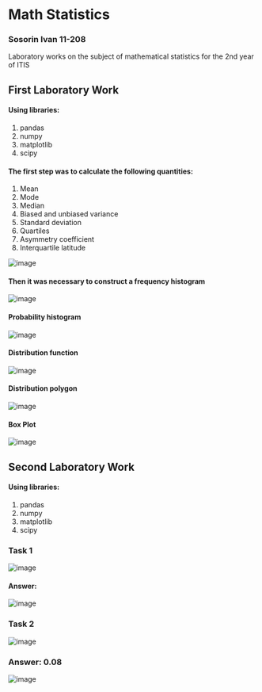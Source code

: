 # Math Statistics
### Sosorin Ivan 11-208
Laboratory works on the subject of mathematical statistics for the 2nd year of ITIS

## First Laboratory Work

#### Using libraries:
1. pandas
2. numpy
3. matplotlib
4. scipy

#### The first step was to calculate the following quantities:
1. Mean
2. Mode
3. Median
4. Biased and unbiased variance
5. Standard deviation
6. Quartiles
7. Asymmetry coefficient
8. Interquartile latitude

![image](https://github.com/s1ches/MathStatistics/assets/121990701/b206972c-f307-4e1c-b210-29d766c91138)

#### Then it was necessary to construct a frequency histogram

![image](https://github.com/s1ches/MathStatistics/assets/121990701/5807a5db-72be-4fba-9e8b-a38e1b46f56b)

#### Probability histogram

![image](https://github.com/s1ches/MathStatistics/assets/121990701/bb55bbbf-c92b-427c-bc9f-a426a972e595)

#### Distribution function

![image](https://github.com/s1ches/MathStatistics/assets/121990701/7f50913b-96d6-446f-a97a-28ab10bf154c)

#### Distribution polygon

![image](https://github.com/s1ches/MathStatistics/assets/121990701/6e4d3080-1438-4ec2-8b5e-51a02a9c5185)

#### Box Plot

![image](https://github.com/s1ches/MathStatistics/assets/121990701/50075693-7edf-4929-9b14-78d47e7e4e31)


## Second Laboratory Work

#### Using libraries:
1. pandas
2. numpy
3. matplotlib
4. scipy

### Task 1

![image](https://github.com/s1ches/MathStatistics/assets/121990701/580cae2f-5ca3-40f7-82a4-0f1278da6a4d)

#### Answer:
![image](https://github.com/s1ches/MathStatistics/assets/121990701/2a8efebd-1e82-4cfb-b203-a3a4e051b7fc)

### Task 2

![image](https://github.com/s1ches/MathStatistics/assets/121990701/c47e6695-dbd5-4e06-891d-a5133fb59995)

### Answer: 0.08

![image](https://github.com/s1ches/MathStatistics/assets/121990701/fe6209fd-91a2-4466-bf40-5dfa38645443)






